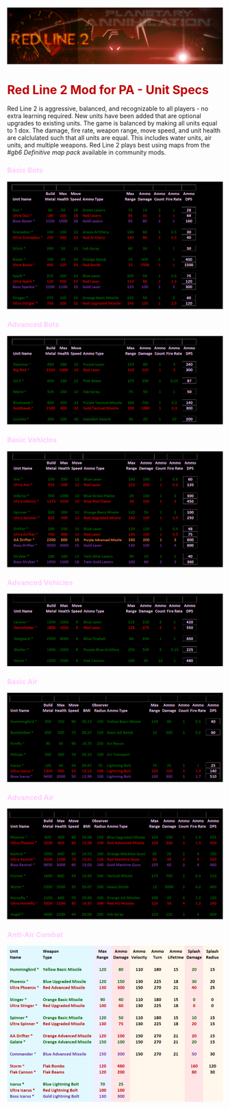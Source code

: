 ![](img/main_title.png)

<span style="color:#C00000">

# Red Line 2 Mod for PA - Unit Specs

</span>

Red Line 2 is aggressive, balanced, and recognizable to all players - no extra learning required. New units have been added that are optional upgrades to existing units. The game is balanced by making all units equal to 1 dox. The damage, fire rate, weapon range, move speed, and unit health are calclulated such that all units are equal. This includes water units, air units, and multiple weapons. Red Line 2 plays best using maps from the *#gb6 Definitive map pack* available in community mods.

<span style="color:#FFCCFF">

### Basic Bots

</span>

![](img/bots2.png)

<span style="color:#FFCCFF">

### Advanced Bots

</span>

![](img/bots_adv3.png)

<span style="color:#FFCCFF">

### Basic Vehicles

</span>

![](img/tanks2.png)

<span style="color:#FFCCFF">

### Advanced Vehicles

</span>

![](img/tanks_adv2.png)

<span style="color:#FFCCFF">

### Basic Air

</span>

![](img/jets_spec_basic.png)

<span style="color:#FFCCFF">

### Advanced Air

</span>

![](img/jets_spec_adv.png)

<span style="color:#FFCCFF">

### Anti-Air Combat

</span>

![](img/air_combat_spec.png)

